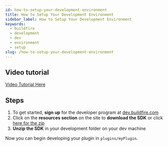```yaml
---
id: how-to-setup-your-development-environment
title: How to Setup Your Development Environment
sidebar_label: How to Setup Your Development Environment
keywords:
  - buildfire
  - development
  - dev
  - environment
  - setup
slug: /how-to-setup-your-development-environment
---
```

## Video tutorial
[Video Tutorial Here](https://www.youtube.com/watch?v=oF5TrLR5mNI&list=PLnq_waykAGlj0AME4V_5wQnc04_EBSQcl&index=1)

## Steps
1. To get started, **sign up** for the developer program at [dev.buildfire.com](http://dev.buildfire.com)
2. Click on the **resources section** on the site to **download the SDK** or click [here for the zip](https://github.com/BuildFire/sdk/archive/master.zip)
3. **Unzip the SDK** in your development folder on your dev machine

Now you can begin developing your plugin in `plugins/myPlugin`.
